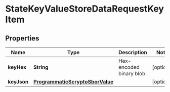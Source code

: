 

# StateKeyValueStoreDataRequestKeyItem


## Properties

| Name | Type | Description | Notes |
|------------ | ------------- | ------------- | -------------|
|**keyHex** | **String** | Hex-encoded binary blob. |  [optional] |
|**keyJson** | [**ProgrammaticScryptoSborValue**](ProgrammaticScryptoSborValue.md) |  |  [optional] |



